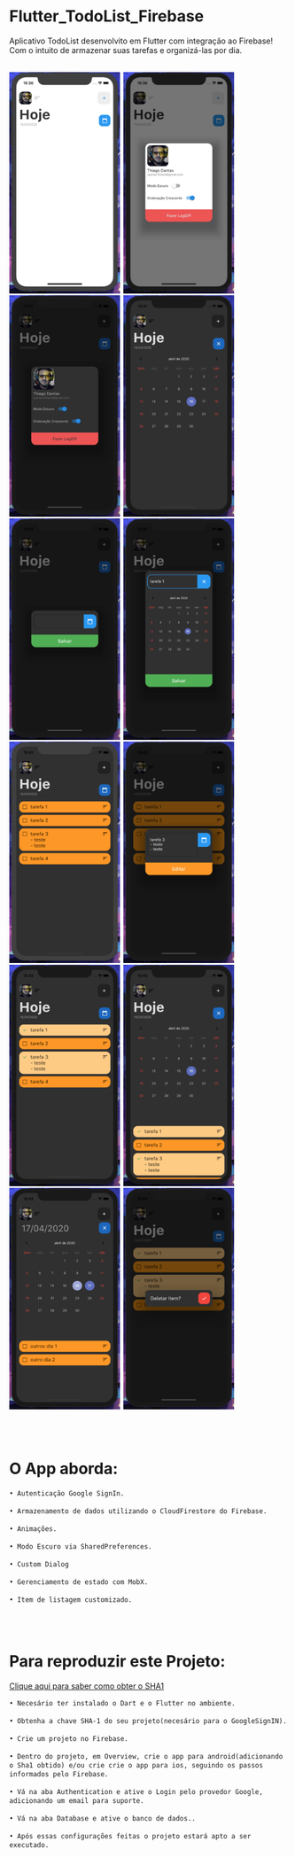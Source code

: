 # Flutter_TodoList_Firebase

Aplicativo TodoList desenvolvito em Flutter com integração ao Firebase!</br>
Com o intuito de armazenar suas tarefas e organizá-las por dia.
</br></br>

<img  width="200" height="400" src="clean_tasks/assets/prints/print_1.png"><span style="padding-left:2px"></span>
<img  width="200" height="400" src="clean_tasks/assets/prints/print_2.png"><span style="padding-left:2px"></span>
<img  width="200" height="400" src="clean_tasks/assets/prints/print_3.png"><span style="padding-left:2px"></span>
<img  width="200" height="400" src="clean_tasks/assets/prints/print_4.png"><span style="padding-left:2px"></span>
<img  width="200" height="400" src="clean_tasks/assets/prints/print_5.png"><span style="padding-left:2px"></span>
<img  width="200" height="400" src="clean_tasks/assets/prints/print_6.png"><span style="padding-left:2px"></span>
<img  width="200" height="400" src="clean_tasks/assets/prints/print_7.png"><span style="padding-left:2px"></span>
<img  width="200" height="400" src="clean_tasks/assets/prints/print_8.png"><span style="padding-left:2px"></span>
<img  width="200" height="400" src="clean_tasks/assets/prints/print_9.png"><span style="padding-left:2px"></span>
<img  width="200" height="400" src="clean_tasks/assets/prints/print_10.png"><span style="padding-left:2px"></span>
<img  width="200" height="400" src="clean_tasks/assets/prints/print_11.png"><span style="padding-left:2px"></span>
<img  width="200" height="400" src="clean_tasks/assets/prints/print_12.png"><span style="padding-left:2px"></span>

</br></br>

 # O App aborda:

    • Autenticação Google SignIn.
  
    • Armazenamento de dados utilizando o CloudFirestore do Firebase.
    
    • Animações.
  
    • Modo Escuro via SharedPreferences.
  
    • Custom Dialog
    
    • Gerenciamento de estado com MobX.     
    
    • Item de listagem customizado.
    
 

<br><br>

  # Para reproduzir este Projeto:
  
  [Clique aqui para saber como obter o SHA1](https://developers.google.com/android/guides/client-auth)

    • Necesário ter instalado o Dart e o Flutter no ambiente.
  
    • Obtenha a chave SHA-1 do seu projeto(necesário para o GoogleSignIN).        
    
    • Crie um projeto no Firebase.
  
    • Dentro do projeto, em Overview, crie o app para android(adicionando o Sha1 obtido) e/ou crie crie o app para ios, seguindo os passos informados pelo Firebase.
  
    • Vá na aba Authentication e ative o Login pelo provedor Google, adicionando um email para suporte.
    
    • Vá na aba Database e ative o banco de dados..     
    
    • Após essas configurações feitas o projeto estará apto a ser executado.
    
<br><br>
